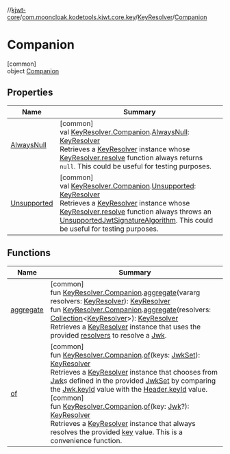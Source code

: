 //[kjwt-core](../../../../index.md)/[com.mooncloak.kodetools.kjwt.core.key](../../index.md)/[KeyResolver](../index.md)/[Companion](index.md)

# Companion

[common]\
object [Companion](index.md)

## Properties

| Name | Summary |
|---|---|
| [AlwaysNull](../../-always-null.md) | [common]<br>val [KeyResolver.Companion](index.md).[AlwaysNull](../../-always-null.md): [KeyResolver](../index.md)<br>Retrieves a [KeyResolver](../index.md) instance whose [KeyResolver.resolve](../resolve.md) function always returns `null`. This could be useful for testing purposes. |
| [Unsupported](../../-unsupported.md) | [common]<br>val [KeyResolver.Companion](index.md).[Unsupported](../../-unsupported.md): [KeyResolver](../index.md)<br>Retrieves a [KeyResolver](../index.md) instance whose [KeyResolver.resolve](../resolve.md) function always throws an [UnsupportedJwtSignatureAlgorithm](../../../com.mooncloak.kodetools.kjwt.core/-unsupported-jwt-signature-algorithm/index.md). This could be useful for testing purposes. |

## Functions

| Name | Summary |
|---|---|
| [aggregate](../../aggregate.md) | [common]<br>fun [KeyResolver.Companion](index.md).[aggregate](../../aggregate.md)(vararg resolvers: [KeyResolver](../index.md)): [KeyResolver](../index.md)<br>fun [KeyResolver.Companion](index.md).[aggregate](../../aggregate.md)(resolvers: [Collection](https://kotlinlang.org/api/latest/jvm/stdlib/kotlin.collections/-collection/index.html)&lt;[KeyResolver](../index.md)&gt;): [KeyResolver](../index.md)<br>Retrieves a [KeyResolver](../index.md) instance that uses the provided [resolvers](../../aggregate.md) to resolve a [Jwk](../../-jwk/index.md). |
| [of](../../of.md) | [common]<br>fun [KeyResolver.Companion](index.md).[of](../../of.md)(keys: [JwkSet](../../../com.mooncloak.kodetools.kjwt.core/-jwk-set/index.md)): [KeyResolver](../index.md)<br>Retrieves a [KeyResolver](../index.md) instance that chooses from [Jwk](../../-jwk/index.md)s defined in the provided [JwkSet](../../../com.mooncloak.kodetools.kjwt.core/-jwk-set/index.md) by comparing the [Jwk.keyId](../../-jwk/key-id.md) value with the [Header.keyId](../../../com.mooncloak.kodetools.kjwt.core/-header/key-id.md) value.<br>[common]<br>fun [KeyResolver.Companion](index.md).[of](../../of.md)(key: [Jwk](../../-jwk/index.md)?): [KeyResolver](../index.md)<br>Retrieves a [KeyResolver](../index.md) instance that always resolves the provided [key](../../of.md) value. This is a convenience function. |
